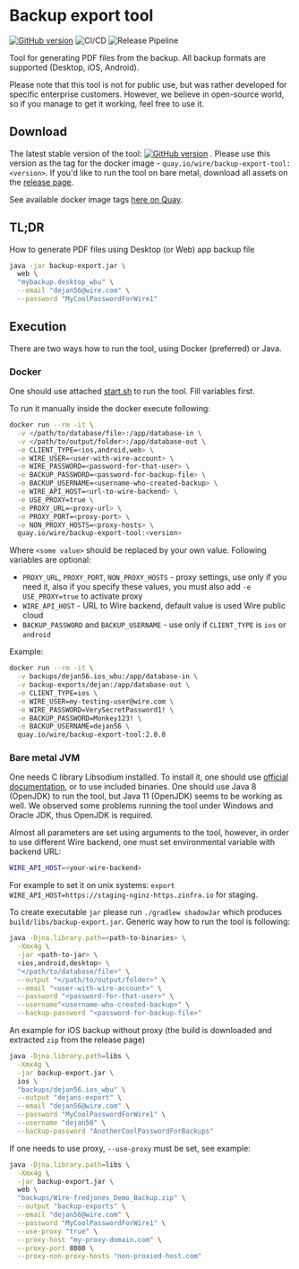 # Backup export tool

[![GitHub version](https://badgen.net/github/release/wireapp/backup-export-tool)](https://github.com/wireapp/backup-export-tool/releases)
![CI/CD](https://github.com/wireapp/backup-export-tool/workflows/CI/CD/badge.svg)
![Release Pipeline](https://github.com/wireapp/backup-export-tool/actions/workflows/release.yml/badge.svg)

Tool for generating PDF files from the backup. All backup formats are supported (Desktop, iOS, Android).

Please note that this tool is not for public use, but was rather developed for specific enterprise customers. However, we believe in
open-source world, so if you manage to get it working, feel free to use it.

## Download

The latest stable version of the
tool: [![GitHub version](https://badgen.net/github/release/wireapp/backup-export-tool)](https://github.com/wireapp/backup-export-tool/releases)
. Please use this version as the tag for the docker image - `quay.io/wire/backup-export-tool:<version>`. If you'd like to run the tool on
bare metal, download all assets on the [release page](https://github.com/wireapp/backup-export-tool/releases).

See available docker image tags [here on Quay](https://quay.io/repository/wire/backup-export-tool?tab=tags).

## TL;DR

How to generate PDF files using Desktop (or Web) app backup file

```bash
java -jar backup-export.jar \
  web \
  "mybackup.desktop_wbu" \
  --email "dejan56@wire.com" \
  --password "MyCoolPasswordForWire1"
```

## Execution

There are two ways how to run the tool, using Docker (preferred) or Java.

### Docker

One should use attached [start.sh](start.sh) to run the tool.
Fill variables first.

To run it manually inside the docker execute following:

```bash
docker run --rm -it \
  -v </path/to/database/file>:/app/database-in \
  -v </path/to/output/folder>:/app/database-out \
  -e CLIENT_TYPE=<ios,android,web> \
  -e WIRE_USER=<user-with-wire-account> \
  -e WIRE_PASSWORD=<password-for-that-user> \
  -e BACKUP_PASSWORD=<password-for-backup-file> \
  -e BACKUP_USERNAME=<username-who-created-backup> \
  -e WIRE_API_HOST=<url-to-wire-backend> \
  -e USE_PROXY=true \
  -e PROXY_URL=<proxy-url> \
  -e PROXY_PORT=<proxy-port> \
  -e NON_PROXY_HOSTS=<proxy-hosts> \
  quay.io/wire/backup-export-tool:<version>
```

Where `<some value>` should be replaced by your own value.
Following variables are optional:

- `PROXY_URL`, `PROXY_PORT`, `NON_PROXY_HOSTS` - proxy settings, use only if you need it, also
if you specify these values, you must also add `-e USE_PROXY=true` to activate proxy
- `WIRE_API_HOST` - URL to Wire backend, default value is used Wire public cloud
- `BACKUP_PASSWORD` and `BACKUP_USERNAME` - use only if `CLIENT_TYPE` is `ios` or `android`

Example:

```bash
docker run --rm -it \
  -v backups/dejan56.ios_wbu:/app/database-in \
  -v backup-exports/dejan:/app/database-out \
  -e CLIENT_TYPE=ios \
  -e WIRE_USER=my-testing-user@wire.com \
  -e WIRE_PASSWORD=VerySecretPassword1! \
  -e BACKUP_PASSWORD=Monkey123! \
  -e BACKUP_USERNAME=dejan56 \
  quay.io/wire/backup-export-tool:2.0.0
```

### Bare metal JVM

One needs C library Libsodium installed. To install it, one should use [official documentation](https://libsodium.gitbook.io/doc/),
or to use included binaries.
One should use Java 8 (OpenJDK) to run the tool, but Java 11 (OpenJDK) seems to be working as well.
We observed some problems running the tool under Windows and Oracle JDK, thus OpenJDK is required.

Almost all parameters are set using arguments to the tool, however, in order to use different Wire backend,
one must set environmental variable with backend URL:

```bash
WIRE_API_HOST=<your-wire-backend>
```

For example to set it on unix systems: `export WIRE_API_HOST=https://staging-nginz-https.zinfra.io` for staging.

To create executable `jar` please run `./gradlew shadowJar` which produces `build/libs/backup-export.jar`.
Generic way how to run the tool is following:

```bash
java -Djna.library.path=<path-to-binaries> \
  -Xmx4g \
  -jar <path-to-jar> \
  <ios,android,desktop> \
  "</path/to/database/file>" \
  --output "</path/to/output/folder>" \
  --email "<user-with-wire-account>" \
  --password "<password-for-that-user>" \
  --username"<username-who-created-backup>" \
  --backup-password "<password-for-backup-file>"
```

An example for iOS backup without proxy (the build is downloaded and extracted `zip` from the release page)

```bash
java -Djna.library.path=libs \
  -Xmx4g \
  -jar backup-export.jar \
  ios \
  "backups/dejan56.ios_wbu" \
  --output "dejans-export" \
  --email "dejan56@wire.com" \
  --password "MyCoolPasswordForWire1" \
  --username "dejan56" \
  --backup-password "AnotherCoolPasswordForBackups"
```

If one needs to use proxy, `--use-proxy` must be set, see example:

```bash
java -Djna.library.path=libs \
  -Xmx4g \
  -jar backup-export.jar \
  web \
  "backups/Wire-fredjones_Demo_Backup.zip" \
  --output "backup-exports" \
  --email "dejan56@wire.com" \
  --password "MyCoolPasswordForWire1" \
  --use-proxy "true" \
  --proxy-host "my-proxy-domain.com" \
  --proxy-port 8080 \
  --proxy-non-proxy-hosts "non-proxied-host.com"
```
